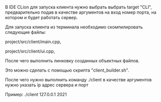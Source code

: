В IDE CLion для запуска клиента нужно выбрать выбрать target "CLI",
предварительно подав в качестве аргументов на вход номер порта,
на котором и будет работать сервер.

Для запуска клиента из терминала необходимо скомпилировать следующие файлы:

project/src/client/main.cpp,

project/src/client/ui.cpp,

После чего выполнить линковку созданных объектных файлов.

Это можно сделать с помощью скрипта "client_builder.sh".

После чего нужно выполнить команду ./client в качестве аргументов нужно указать ip адрес сервера и порт

Пример: ./client 127.0.0.1 2021